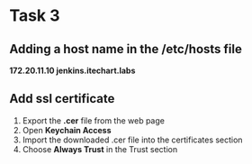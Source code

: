 # Task 3

## Adding a host name in the /etc/hosts file

**172.20.11.10 jenkins.itechart.labs**

## Add ssl certificate

1. Export the **.cer** file from the web page
2. Open **Keychain Access**
3. Import the downloaded .cer file into the certificates section
4. Choose **Always Trust** in the Trust section
